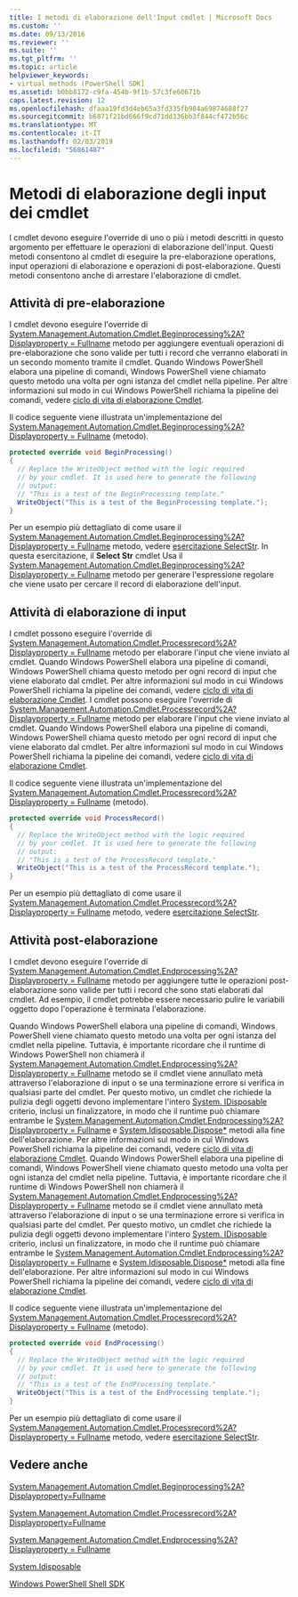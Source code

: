 ```yaml
---
title: I metodi di elaborazione dell'Input cmdlet | Microsoft Docs
ms.custom: ''
ms.date: 09/13/2016
ms.reviewer: ''
ms.suite: ''
ms.tgt_pltfrm: ''
ms.topic: article
helpviewer_keywords:
- virtual methods (PowerShell SDK]
ms.assetid: b0bb8172-c9fa-454b-9f1b-57c3fe60671b
caps.latest.revision: 12
ms.openlocfilehash: dfaaa19fd3d4eb65a3fd335fb984a69874688f27
ms.sourcegitcommit: b6871f21bd666f9cd71dd336bb3f844cf472b56c
ms.translationtype: MT
ms.contentlocale: it-IT
ms.lasthandoff: 02/03/2019
ms.locfileid: "56861487"
---
```

# <a name="cmdlet-input-processing-methods"></a>Metodi di elaborazione degli input dei cmdlet

I cmdlet devono eseguire l'override di uno o più i metodi descritti in questo argomento per effettuare le operazioni di elaborazione dell'input. Questi metodi consentono al cmdlet di eseguire la pre-elaborazione operations, input operazioni di elaborazione e operazioni di post-elaborazione. Questi metodi consentono anche di arrestare l'elaborazione di cmdlet.

## <a name="pre-processing-tasks"></a>Attività di pre-elaborazione

I cmdlet devono eseguire l'override di [System.Management.Automation.Cmdlet.Beginprocessing%2A? Displayproperty = Fullname](/dotnet/api/system.management.automation.cmdlet.beginprocessing?view=powershellsdk-1.1.0) metodo per aggiungere eventuali operazioni di pre-elaborazione che sono valide per tutti i record che verranno elaborati in un secondo momento tramite il cmdlet. Quando Windows PowerShell elabora una pipeline di comandi, Windows PowerShell viene chiamato questo metodo una volta per ogni istanza del cmdlet nella pipeline. Per altre informazioni sul modo in cui Windows PowerShell richiama la pipeline dei comandi, vedere [ciclo di vita di elaborazione Cmdlet](https://msdn.microsoft.com/en-us/3202f55c-314d-4ac3-ad78-4c7ca72253c5).

Il codice seguente viene illustrata un'implementazione del [System.Management.Automation.Cmdlet.Beginprocessing%2A? Displayproperty = Fullname](/dotnet/api/system.management.automation.cmdlet.beginprocessing?view=powershellsdk-1.1.0) (metodo).

```csharp
protected override void BeginProcessing()
{
  // Replace the WriteObject method with the logic required
  // by your cmdlet. It is used here to generate the following
  // output:
  // "This is a test of the BeginProcessing template."
  WriteObject("This is a test of the BeginProcessing template.");
}
```

Per un esempio più dettagliato di come usare il [System.Management.Automation.Cmdlet.Beginprocessing%2A? Displayproperty = Fullname](/dotnet/api/system.management.automation.cmdlet.beginprocessing?view=powershellsdk-1.1.0) metodo, vedere [esercitazione SelectStr](./selectstr-tutorial.md). In questa esercitazione, il **Select Str** cmdlet Usa il [System.Management.Automation.Cmdlet.Beginprocessing%2A? Displayproperty = Fullname](/dotnet/api/system.management.automation.cmdlet.beginprocessing?view=powershellsdk-1.1.0) metodo per generare l'espressione regolare che viene usato per cercare il record di elaborazione dell'input.

## <a name="input-processing-tasks"></a>Attività di elaborazione di input

I cmdlet possono eseguire l'override di [System.Management.Automation.Cmdlet.Processrecord%2A? Displayproperty = Fullname](/dotnet/api/system.management.automation.cmdlet.processrecord?view=powershellsdk-1.1.0) metodo per elaborare l'input che viene inviato al cmdlet. Quando Windows PowerShell elabora una pipeline di comandi, Windows PowerShell chiama questo metodo per ogni record di input che viene elaborato dal cmdlet. Per altre informazioni sul modo in cui Windows PowerShell richiama la pipeline dei comandi, vedere [ciclo di vita di elaborazione Cmdlet](https://msdn.microsoft.com/en-us/3202f55c-314d-4ac3-ad78-4c7ca72253c5).
I cmdlet possono eseguire l'override di [System.Management.Automation.Cmdlet.Processrecord%2A? Displayproperty = Fullname](/dotnet/api/system.management.automation.cmdlet.processrecord?view=powershellsdk-1.1.0) metodo per elaborare l'input che viene inviato al cmdlet. Quando Windows PowerShell elabora una pipeline di comandi, Windows PowerShell chiama questo metodo per ogni record di input che viene elaborato dal cmdlet. Per altre informazioni sul modo in cui Windows PowerShell richiama la pipeline dei comandi, vedere [ciclo di vita di elaborazione Cmdlet](https://msdn.microsoft.com/en-us/3202f55c-314d-4ac3-ad78-4c7ca72253c5).

Il codice seguente viene illustrata un'implementazione del [System.Management.Automation.Cmdlet.Processrecord%2A? Displayproperty = Fullname](/dotnet/api/system.management.automation.cmdlet.processrecord?view=powershellsdk-1.1.0) (metodo).

```csharp
protected override void ProcessRecord()
{
  // Replace the WriteObject method with the logic required
  // by your cmdlet. It is used here to generate the following
  // output:
  // "This is a test of the ProcessRecord template."
  WriteObject("This is a test of the ProcessRecord template.");
}
```

Per un esempio più dettagliato di come usare il [System.Management.Automation.Cmdlet.Processrecord%2A? Displayproperty = Fullname](/dotnet/api/system.management.automation.cmdlet.processrecord?view=powershellsdk-1.1.0) metodo, vedere [esercitazione SelectStr](./selectstr-tutorial.md).

## <a name="post-processing-tasks"></a>Attività post-elaborazione

I cmdlet devono eseguire l'override di [System.Management.Automation.Cmdlet.Endprocessing%2A? Displayproperty = Fullname](/dotnet/api/system.management.automation.cmdlet.endprocessing?view=powershellsdk-1.1.0) metodo per aggiungere tutte le operazioni post-elaborazione sono valide per tutti i record che sono stati elaborati dal cmdlet. Ad esempio, il cmdlet potrebbe essere necessario pulire le variabili oggetto dopo l'operazione è terminata l'elaborazione.

Quando Windows PowerShell elabora una pipeline di comandi, Windows PowerShell viene chiamato questo metodo una volta per ogni istanza del cmdlet nella pipeline. Tuttavia, è importante ricordare che il runtime di Windows PowerShell non chiamerà il [System.Management.Automation.Cmdlet.Endprocessing%2A? Displayproperty = Fullname](/dotnet/api/system.management.automation.cmdlet.endprocessing?view=powershellsdk-1.1.0) metodo se il cmdlet viene annullato metà attraverso l'elaborazione di input o se una terminazione errore si verifica in qualsiasi parte del cmdlet. Per questo motivo, un cmdlet che richiede la pulizia degli oggetti devono implementare l'intero [System. IDisposable](/dotnet/api/System.IDisposable) criterio, inclusi un finalizzatore, in modo che il runtime può chiamare entrambe le [ System.Management.Automation.Cmdlet.Endprocessing%2A? Displayproperty = Fullname](/dotnet/api/system.management.automation.cmdlet.endprocessing?view=powershellsdk-1.1.0) e [System.Idisposable.Dispose*](/dotnet/api/System.IDisposable.Dispose) metodi alla fine dell'elaborazione. Per altre informazioni sul modo in cui Windows PowerShell richiama la pipeline dei comandi, vedere [ciclo di vita di elaborazione Cmdlet](https://msdn.microsoft.com/en-us/3202f55c-314d-4ac3-ad78-4c7ca72253c5).
Quando Windows PowerShell elabora una pipeline di comandi, Windows PowerShell viene chiamato questo metodo una volta per ogni istanza del cmdlet nella pipeline. Tuttavia, è importante ricordare che il runtime di Windows PowerShell non chiamerà il [System.Management.Automation.Cmdlet.Endprocessing%2A? Displayproperty = Fullname](/dotnet/api/system.management.automation.cmdlet.endprocessing?view=powershellsdk-1.1.0) metodo se il cmdlet viene annullato metà attraverso l'elaborazione di input o se una terminazione errore si verifica in qualsiasi parte del cmdlet. Per questo motivo, un cmdlet che richiede la pulizia degli oggetti devono implementare l'intero [System. IDisposable](/dotnet/api/System.IDisposable) criterio, inclusi un finalizzatore, in modo che il runtime può chiamare entrambe le [ System.Management.Automation.Cmdlet.Endprocessing%2A? Displayproperty = Fullname](/dotnet/api/system.management.automation.cmdlet.endprocessing?view=powershellsdk-1.1.0) e [System.Idisposable.Dispose*](/dotnet/api/System.IDisposable.Dispose) metodi alla fine dell'elaborazione. Per altre informazioni sul modo in cui Windows PowerShell richiama la pipeline dei comandi, vedere [ciclo di vita di elaborazione Cmdlet](https://msdn.microsoft.com/en-us/3202f55c-314d-4ac3-ad78-4c7ca72253c5).

Il codice seguente viene illustrata un'implementazione del [System.Management.Automation.Cmdlet.Processrecord%2A? Displayproperty = Fullname](/dotnet/api/system.management.automation.cmdlet.processrecord?view=powershellsdk-1.1.0) (metodo).

```csharp
protected override void EndProcessing()
{
  // Replace the WriteObject method with the logic required
  // by your cmdlet. It is used here to generate the following
  // output:
  // "This is a test of the EndProcessing template."
  WriteObject("This is a test of the EndProcessing template.");
}
```

Per un esempio più dettagliato di come usare il [System.Management.Automation.Cmdlet.Processrecord%2A? Displayproperty = Fullname](/dotnet/api/system.management.automation.cmdlet.processrecord?view=powershellsdk-1.1.0) metodo, vedere [esercitazione SelectStr](./selectstr-tutorial.md).

## <a name="see-also"></a>Vedere anche

[System.Management.Automation.Cmdlet.Beginprocessing%2A?Displayproperty=Fullname](/dotnet/api/system.management.automation.cmdlet.beginprocessing?view=powershellsdk-1.1.0)

[System.Management.Automation.Cmdlet.Processrecord%2A?Displayproperty=Fullname](/dotnet/api/system.management.automation.cmdlet.processrecord?view=powershellsdk-1.1.0)

[System.Management.Automation.Cmdlet.Endprocessing%2A? Displayproperty = Fullname](/dotnet/api/system.management.automation.cmdlet.endprocessing?view=powershellsdk-1.1.0)

[System.Idisposable](/dotnet/api/System.IDisposable)

[Windows PowerShell Shell SDK](../windows-powershell-reference.md)
